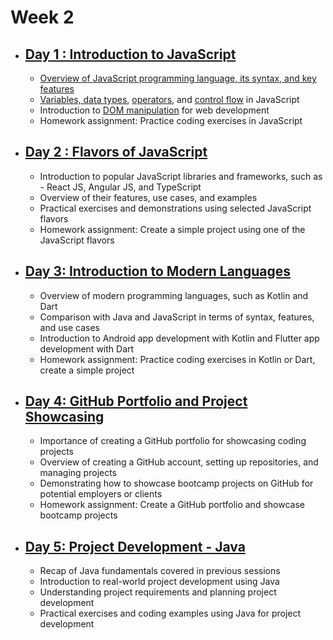 # Week 2

- ## [Day 1 : Introduction to JavaScript](/Week2/Day1/)

  - [Overview of JavaScript programming language, its syntax, and key features](/Week2/Day1/Overview/)
  - [Variables, data types](/Week2/Day1/VariablesAndDatatypes/), [operators](/Week2/Day1/Operators/), and [control flow](/Week2/Day1/ControlflowStatements/) in JavaScript
  - Introduction to [DOM manipulation](/Week2/Day1/DOM/) for web development
  - Homework assignment: Practice coding exercises in JavaScript

- ## [Day 2 : Flavors of JavaScript](/Week2/Day2/)

  - Introduction to popular JavaScript libraries and frameworks, such as - React JS, Angular JS, and TypeScript
  - Overview of their features, use cases, and examples
  - Practical exercises and demonstrations using selected JavaScript flavors
  - Homework assignment: Create a simple project using one of the JavaScript flavors

- ## [Day 3: Introduction to Modern Languages](/Week2/Day3/)

  - Overview of modern programming languages, such as Kotlin and Dart
  - Comparison with Java and JavaScript in terms of syntax, features, and use cases
  - Introduction to Android app development with Kotlin and Flutter app development with Dart
  - Homework assignment: Practice coding exercises in Kotlin or Dart, create a simple project

- ## [Day 4: GitHub Portfolio and Project Showcasing](/Week2/Day4/)

  - Importance of creating a GitHub portfolio for showcasing coding projects
  - Overview of creating a GitHub account, setting up repositories, and managing projects
  - Demonstrating how to showcase bootcamp projects on GitHub for potential employers or clients
  - Homework assignment: Create a GitHub portfolio and showcase bootcamp projects

- ## [Day 5: Project Development - Java](/Week2/Day5/)
  - Recap of Java fundamentals covered in previous sessions
  - Introduction to real-world project development using Java
  - Understanding project requirements and planning project development
  - Practical exercises and coding examples using Java for project development
